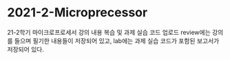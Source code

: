 # 2021-2-Microprecessor
21-2학기 마이크로프로세서 강의 내용 복습 및 과제 실습 코드 업로드
review에는 강의를 들으며 필기한 내용들이 저장되어 있고, lab에는 과제 실습 코드가 포함된 보고서가 저장되어 있다.
